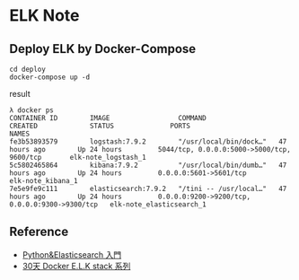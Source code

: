 # ELK Note

## Deploy ELK by Docker-Compose

```
cd deploy
docker-compose up -d
```
result
```
λ docker ps
CONTAINER ID        IMAGE                 COMMAND                  CREATED             STATUS              PORTS                                            NAMES
fe3b53893579        logstash:7.9.2        "/usr/local/bin/dock…"   47 hours ago        Up 24 hours         5044/tcp, 0.0.0.0:5000->5000/tcp, 9600/tcp       elk-note_logstash_1
5c5802465864        kibana:7.9.2          "/usr/local/bin/dumb…"   47 hours ago        Up 24 hours         0.0.0.0:5601->5601/tcp                           elk-note_kibana_1
7e5e9fe9c111        elasticsearch:7.9.2   "/tini -- /usr/local…"   47 hours ago        Up 24 hours         0.0.0.0:9200->9200/tcp, 0.0.0.0:9300->9300/tcp   elk-note_elasticsearch_1
```

## Reference

* [Python&Elasticsearch 入門](https://ithelp.ithome.com.tw/users/20129976/ironman/3422)
* [30天 Docker E.L.K stack 系列](https://ithelp.ithome.com.tw/users/20103420/ironman/1046)